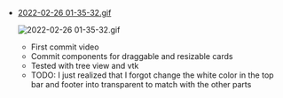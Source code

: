 - [2022-02-26 01-35-32.gif](2022-02-26%2001-35-32.gif) 
	
	![2022-02-26 01-35-32.gif](2022-02-26%2001-35-32.gif) 
	
	- First commit video
	- Commit components for draggable and resizable cards
	- Tested with tree view and vtk
	- TODO: I just realized that I forgot change the white color in the top bar and footer into transparent to match with the other parts



